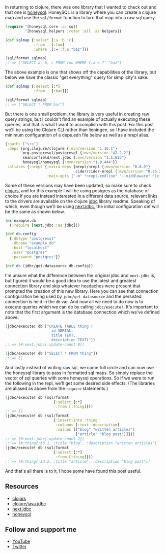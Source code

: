 In returning to clojure, there was one library that I wanted to check out and that one is [honeysql][4]. HoneySQL is a library where you can create a clojure map and use the `sql/format` function to turn that map into a raw sql query.

```clojure
(require '[honeysql.core :as sql]
         '[honeysql.helpers :refer :all :as helpers])

(def sqlmap {:select [:a :b :c]
             :from   [:foo]
             :where  [:= :f.a "baz"]})

(sql/format sqlmap)
;; => ["SELECT a, b, c FROM foo WHERE f.a = ?" "baz"]
```

The above example is one that shows off the capabilities of the library, but below we have the classic "get everything" query for simplicity's sake.

```clojure
(def sqlmap {:select [:*]
             :from   [:bar]})

(sql/format sqlmap)
;; => ["SELECT * FROM bar"]
```

But there is one small problem, the library is very useful in creating raw query strings, but I couldn't find an example of actually executing these queries, and that is what I want to accomplish with this post. For this post we'll be using the Clojure CLI rather than lieningen, so I have included the minimum configuration of a deps.edn file below as well as a nrepl alias.

```clojure
{:paths ["src"]
 :deps {org.clojure/clojure {:mvn/version "1.10.1"}
        org.postgresql/postgresql {:mvn/version "42.2.2"}
        seancorfield/next.jdbc {:mvn/version "1.1.613"}
        honeysql/honeysql {:mvn/version "1.0.444"}}
 :aliases {:nrepl {:extra-deps {nrepl/nrepl {:mvn/version "0.8.0"}
                                cider/cider-nrepl {:mvn/version "0.25.2"}}
                   :main-opts ["-m" "nrepl.cmdline" "--middleware" "[cider.nrepl/cider-middleware]"]}}
```

Some of these versions may have been updated, so make sure to check [clojars][1], and for this example I will be using postgres as the database of choice if you are instead interested in a different data source, relevant links to the drivers are available on the clojure [jdbc][2] library readme. Speaking of which, even though we'll be using [next.jdbc][3], the initial configuration def will be the same as shown below.

```clojure
(ns example.db
  (:require [next.jdbc :as jdbc]))

(def db-config
  {:dbtype "postgresql"
   :dbname "example_db"
   :host "localhost"
   :user "postgres"
   :password "postgres"})

(def db (jdbc/get-datasource db-config))
```

I'm unsure what the difference between the original jdbc and `next.jdbc` is, but figured it would be a good idea to use the latest and greatest connection library and skip whatever headaches were present that prompted the creation of this new library. Here you can see that connection configuration being used by `jdbc/get-datasource` and the persisted connection is held in the `db` var. And now all we need to do now is to execute queries which we can do by calling `jdbc/execute!`. It's important to note that the first argument is the database connection which we've defined above.

```clojure
(jdbc/execute! db ["CREATE TABLE thing (
                     id SERIAL,
                     title TEXT,
                     description TEXT)"])
;; => [#:next.jdbc{:update-count 0}]

(jdbc/execute! db ["SELECT * FROM thing"])
;; => []
```

And lastly instead of writing raw sql, we come full circle and can now use the honeysql library to pass in formatted sql maps. So simply replace the vector of sql queries with some honeysql operations. So if we were to run the following in the repl, we'll get some desired side effects. (The libraries are aliased as above from the `require` statements.)

```clojure
(jdbc/execute! db (sql/format
                      {:select [:*]
                       :from [:thing]}))
;; => []
(jdbc/execute! db (sql/format
                      {:insert-into :thing
                       :columns [:text :description]
                       :values [["blog" "written articles"]
                                ["article" "blog post"]]}))
;; => [#:next.jdbc{:update-count 2}]
;; => [#:thing{:id 1, :title "blog", :description "written articles"}
(jdbc/execute! db (sql/format
                      {:select [:*]
                       :from [:thing]}))
;; => [#:thing{:id 2, :title "article", :description "blog post"}]
```

And that's all there is to it, I hope some have found this post useful.

## Resources

- [clojars][1]
- [clojure/java.jdbc][2]
- [next.jdbc][3]
- [honeysql][4]

## Follow and support me

- [YouTube](https://www.youtube.com/c/kelvinmai)
- [Twitter](https://twitter.com/kelvinmai)

[1]: https://clojars.org/
[2]: https://github.com/clojure/java.jdbc
[3]: https://github.com/seancorfield/next-jdbc
[4]: https://github.com/seancorfield/honeysql
